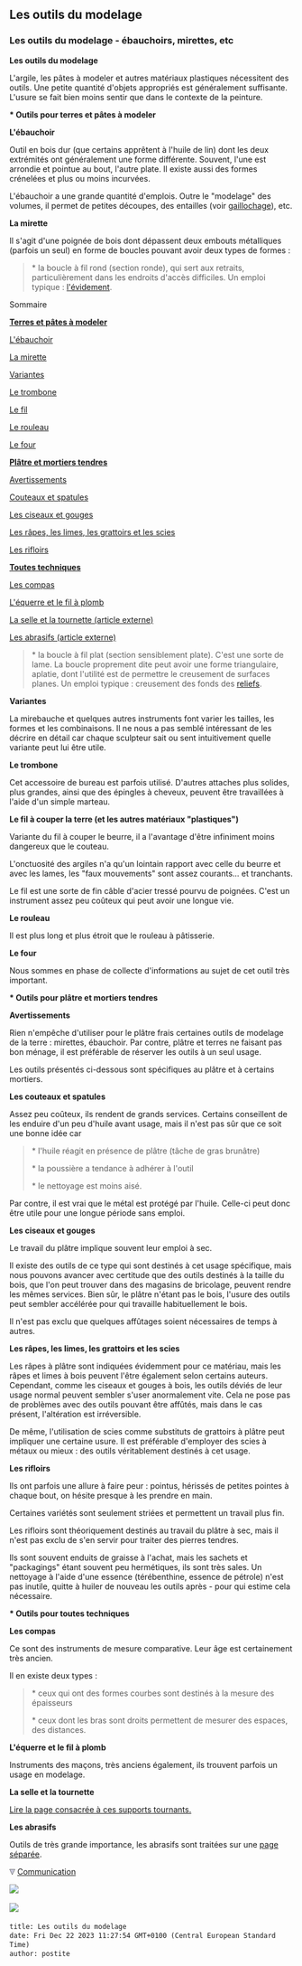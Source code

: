 ## Les outils du modelage
### Les outils du modelage - ébauchoirs, mirettes, etc
 **Les outils du modelage**

L'argile, les pâtes à modeler et autres matériaux plastiques nécessitent des outils. Une petite quantité d'objets appropriés est généralement suffisante. L'usure se fait bien moins sentir que dans le contexte de la peinture.

**\* Outils pour terres et pâtes à modeler**

**L'ébauchoir**

Outil en bois dur (que certains apprêtent à l'huile de lin) dont les deux extrémités ont généralement une forme différente. Souvent, l'une est arrondie et pointue au bout, l'autre plate. Il existe aussi des formes crénelées et plus ou moins incurvées.

L'ébauchoir a une grande quantité d'emplois. Outre le "modelage" des volumes, il permet de petites découpes, des entailles (voir [gaillochage](gaillochage.html)), etc.

**La mirette**

Il s'agit d'une poignée de bois dont dépassent deux embouts métalliques (parfois un seul) en forme de boucles pouvant avoir deux types de formes :

> \* la boucle à fil rond (section ronde), qui sert aux retraits, particulièrement dans les endroits d'accès difficiles. Un emploi typique : [l'évidement](argilemodmoul.html#evidement).

Sommaire

**[Terres et pâtes à modeler](outilsmodelage.html#tepm)**

[L'ébauchoir](outilsmodelage.html#lebauchoir)

[La mirette](outilsmodelage.html#lamirette)

[Variantes](outilsmodelage.html#variantes)

[Le trombone](outilsmodelage.html#letrombone)

[Le fil](outilsmodelage.html#lefilacouperlaterreetlesautresmateriauxplastiques)

[Le rouleau](outilsmodelage.html#lerouleau)

[Le four](outilsmodelage.html#lefour)

**[Plâtre et mortiers tendres](outilsmodelage.html#platre)**

[Avertissements](outilsmodelage.html#avertissements)

[Couteaux et spatules](outilsmodelage.html#couteauxetspatules)

[Les ciseaux et gouges](outilsmodelage.html#ciseauxetgouges)

[Les râpes, les limes, les grattoirs et les scies](outilsmodelage.html#rapeslimesgrattoirsscies)

[Les rifloirs](outilsmodelage.html#rifloirs)

[**Toutes techniques**](outilsmodelage.html#optt)[](outilsmodelage.html#optt)

[Les compas](outilsmodelage.html#lescompas)

[L'équerre et le fil à plomb](outilsmodelage.html#equerreetfilaplomb)

[La selle et la tournette (article externe)](selle.html)

[Les abrasifs (article externe)](abrasifs.html)

> \* la boucle à fil plat (section sensiblement plate). C'est une sorte de lame. La boucle proprement dite peut avoir une forme triangulaire, aplatie, dont l'utilité est de permettre le creusement de surfaces planes. Un emploi typique : creusement des fonds des [reliefs](sculptcateg.html#lesreliefs).

**Variantes**

La mirebauche et quelques autres instruments font varier les tailles, les formes et les combinaisons. Il ne nous a pas semblé intéressant de les décrire en détail car chaque sculpteur sait ou sent intuitivement quelle variante peut lui être utile.

**Le trombone**

Cet accessoire de bureau est parfois utilisé. D'autres attaches plus solides, plus grandes, ainsi que des épingles à cheveux, peuvent être travaillées à l'aide d'un simple marteau.

**Le fil à couper la terre (et les autres matériaux "plastiques")**

Variante du fil à couper le beurre, il a l'avantage d'être infiniment moins dangereux que le couteau.

L'onctuosité des argiles n'a qu'un lointain rapport avec celle du beurre et avec les lames, les "faux mouvements" sont assez courants... et tranchants.

Le fil est une sorte de fin câble d'acier tressé pourvu de poignées. C'est un instrument assez peu coûteux qui peut avoir une longue vie.

**Le rouleau**

Il est plus long et plus étroit que le rouleau à pâtisserie.

**Le four**

Nous sommes en phase de collecte d'informations au sujet de cet outil très important.

**\* Outils pour plâtre et mortiers tendres**

**Avertissements**

Rien n'empêche d'utiliser pour le plâtre frais certaines outils de modelage de la terre : mirettes, ébauchoir. Par contre, plâtre et terres ne faisant pas bon ménage, il est préférable de réserver les outils à un seul usage. 

Les outils présentés ci-dessous sont spécifiques au plâtre et à certains mortiers.

**Les couteaux et spatules**

Assez peu coûteux, ils rendent de grands services. Certains conseillent de les enduire d'un peu d'huile avant usage, mais il n'est pas sûr que ce soit une bonne idée car 

> \* l'huile réagit en présence de plâtre (tâche de gras brunâtre)
> 
> \* la poussière a tendance à adhérer à l'outil
> 
> \* le nettoyage est moins aisé.

Par contre, il est vrai que le métal est protégé par l'huile. Celle-ci peut donc être utile pour une longue période sans emploi.

**Les ciseaux et gouges**

Le travail du plâtre implique souvent leur emploi à sec.

Il existe des outils de ce type qui sont destinés à cet usage spécifique, mais nous pouvons avancer avec certitude que des outils destinés à la taille du bois, que l'on peut trouver dans des magasins de bricolage, peuvent rendre les mêmes services. Bien sûr, le plâtre n'étant pas le bois, l'usure des outils peut sembler accélérée pour qui travaille habituellement le bois.

Il n'est pas exclu que quelques affûtages soient nécessaires de temps à autres.

**Les râpes, les limes, les grattoirs et les scies**

Les râpes à plâtre sont indiquées évidemment pour ce matériau, mais les râpes et limes à bois peuvent l'être également selon certains auteurs. Cependant, comme les ciseaux et gouges à bois, les outils déviés de leur usage normal peuvent sembler s'user anormalement vite. Cela ne pose pas de problèmes avec des outils pouvant être affûtés, mais dans le cas présent, l'altération est irréversible.

De même, l'utilisation de scies comme substituts de grattoirs à plâtre peut impliquer une certaine usure. Il est préférable d'employer des scies à métaux ou mieux : des outils véritablement destinés à cet usage.

**Les rifloirs**

Ils ont parfois une allure à faire peur : pointus, hérissés de petites pointes à chaque bout, on hésite presque à les prendre en main.

Certaines variétés sont seulement striées et permettent un travail plus fin.

Les rifloirs sont théoriquement destinés au travail du plâtre à sec, mais il n'est pas exclu de s'en servir pour traiter des pierres tendres.

Ils sont souvent enduits de graisse à l'achat, mais les sachets et "packagings" étant souvent peu hermétiques, ils sont très sales. Un nettoyage à l'aide d'une essence (térébenthine, essence de pétrole) n'est pas inutile, quitte à huiler de nouveau les outils après - pour qui estime cela nécessaire.

**\* Outils pour toutes techniques**

**Les compas**

Ce sont des instruments de mesure comparative. Leur âge est certainement très ancien. 

Il en existe deux types :

> \* ceux qui ont des formes courbes sont destinés à la mesure des épaisseurs
> 
> \* ceux dont les bras sont droits permettent de mesurer des espaces, des distances.

**L'équerre et le fil à plomb**

Instruments des maçons, très anciens également, ils trouvent parfois un usage en modelage.

**La selle et la tournette**

[Lire la page consacrée à ces supports tournants.](selle.html)

**Les abrasifs**

Outils de très grande importance, les abrasifs sont traitées sur une [page séparée](abrasifs.html).



![](images/flechebas.gif) [Communication](http://www.artrealite.com/annonceurs.htm) 

[![](https://cbonvin.fr/sites/regie.artrealite.com/visuels/campagne1.png)](index-2.html#20131014)

![](https://cbonvin.fr/sites/regie.artrealite.com/visuels/campagne2.png)
```
title: Les outils du modelage
date: Fri Dec 22 2023 11:27:54 GMT+0100 (Central European Standard Time)
author: postite
```
